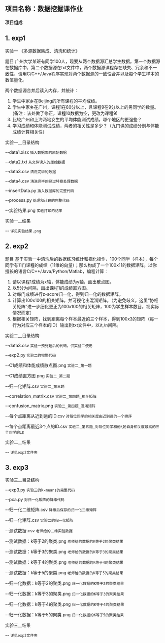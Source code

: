 ## 项目名称：数据挖掘课作业

#### 项目组成

## 1. exp1
实验一    《多源数据集成、清洗和统计》

题目
广州大学某班有同学100人，现要从两个数据源汇总学生数据。第一个数据源在数据库中，第二个数据源在txt文件中，两个数据源课程存在缺失、冗余和不一致性，请用C/C++/Java程序实现对两个数据源的一致性合并以及每个学生样本的数值量化。

两个数据源合并后读入内存，并统计：
1. 学生中家乡在Beijing的所有课程的平均成绩。
2. 学生中家乡在广州，课程1在80分以上，且课程9在9分以上的男同学的数量。(备注：该处做了修正，课程10数据为空，更改为课程9)
3. 比较广州和上海两地女生的平均体能测试成绩，哪个地区的更强些？
4. 学习成绩和体能测试成绩，两者的相关性是多少？（九门课的成绩分别与体能成绩计算相关性）


实验一__目录结构


--data1.xlsx  `插入数据库的原始数据`

--data2.txt  `从文件读入的原始数据`

--data3.csv  `清洗完毕的数据`

--data4.csv  `清洗完毕的经过特意处理数据`

--insertData.py  `插入数据库的完整代码`

--process.py  `处理和计算的完整代码`

--实验结果.png  `实验打印的结果`


实验一__结果

-- `详见实验结果.png`




## 2. exp2

题目
基于实验一中清洗后的数据练习统计和视化操作，100个同学（样本），每个同学有11门课程的成绩（11维的向量）；那么构成了一个100x11的数据矩阵。以你擅长的语言C/C++/Java/Python/Matlab，编程计算：
1. 请以课程1成绩为x轴，体能成绩为y轴，画出散点图。
2. 以5分为间隔，画出课程1的成绩直方图。
3. 对每门成绩进行z-score归一化，得到归一化的数据矩阵。
4. 计算出100x100的相关矩阵，并可视化出混淆矩阵。（为避免歧义，这里“协相关矩阵”进一步细化更正为100x100的相关矩阵，100为学生样本数目，视实际情况而定）
5. 根据相关矩阵，找到距离每个样本最近的三个样本，得到100x3的矩阵（每一行为对应三个样本的ID）输出到txt文件中，以\t,\n间隔。



实验二__目录结构

--data3.csv  `实验一预处理后的代码，供实验二使用`

--exp2.py  `实验二的完整代码`

--C1成绩和体能成绩散点图.png  `实验二_第一题`

--C1成绩直方图.png  `实验二_第二题`

--归一化矩阵.csv  `实验二_第三题`

--correlation_matrix.csv  `实验二_第四题_相关矩阵`

--confusion_matrix.png  `实验二_第四题_混淆矩阵`

--每个点距离从近到远的ID.csv  `对每位同学的相关度由近到远的一个排序`

--每个点距离最近3个点的ID.csv  `实验二_第五题_对每位同学和他\她自身相关度最高的三个同学的ID`



实验二__结果

-- `详见exp2文件夹`




## 3. exp3

实验三__目录结构


--exp3.py  `实验三的k-means的完整代码`

--pca.py  `对归一化矩阵的降维代码`

--归一化二维矩阵.csv  `降维后保存的归一化二维矩阵`

--归一化矩阵.csv  `实验二的归一化矩阵`

--测试数据.csv  `老师给的二维实验数据`

--测试数据：k等于2的聚类.png  `老师给的数据的K等于2的聚类结果`

--测试数据：k等于3的聚类.png  `老师给的数据的K等于3的聚类结果`

--测试数据：k等于4的聚类.png  `老师给的数据的K等于4的聚类结果`

--测试数据：k等于5的聚类.png  `老师给的数据的K等于5的聚类结果`

--归一化数据：k等于2的聚类.png  `归一化数据的K等于2的聚类结果`

--归一化数据：k等于3的聚类.png  `归一化数据的K等于3的聚类结果`

--归一化数据：k等于4的聚类.png  `归一化数据的K等于4的聚类结果`

--归一化数据：k等于5的聚类.png  `归一化数据的K等于5的聚类结果`



实验三__结果

-- `详见exp3文件夹`

